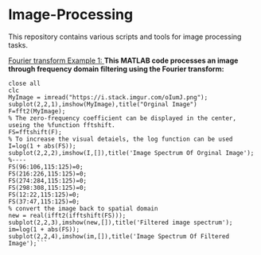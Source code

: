 # Image-Processing
This repository contains various scripts and tools for image processing tasks.

[Fourier transform Example 1:  ](https://github.com/MarwanIdrees/Image-Processing/blob/main/Fourier-transform-Exp1.m) 
**This MATLAB code processes an image through frequency domain filtering using the Fourier transform:**
```clear all
close all
clc
MyImage = imread("https://i.stack.imgur.com/oIumJ.png");
subplot(2,2,1),imshow(MyImage),title("Orginal Image")
F=fft2(MyImage);
% The zero-frequency coefficient can be displayed in the center, useing the %function fftshift.
FS=fftshift(F);
% To increase the visual detaiels, the log function can be used
I=log(1 + abs(FS));
subplot(2,2,2),imshow(I,[]),title('Image Spectrum Of Orginal Image');
%----
FS(96:106,115:125)=0;
FS(216:226,115:125)=0;
FS(274:284,115:125)=0;
FS(298:308,115:125)=0;
FS(12:22,115:125)=0;
FS(37:47,115:125)=0;
% convert the image back to spatial domain
new = real(ifft2(ifftshift(FS)));
subplot(2,2,3),imshow(new,[]),title('Filtered image spectrum');
im=log(1 + abs(FS));
subplot(2,2,4),imshow(im,[]),title('Image Spectrum Of Filtered Image');```


